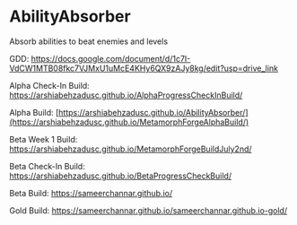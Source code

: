 # AbilityAbsorber
Absorb abilities to beat enemies and levels

GDD: https://docs.google.com/document/d/1c7I-VdCW1MTB08fkc7VJMxU1uMcE4KHy6QX9zAJy8kg/edit?usp=drive_link

Alpha Check-In Build: https://arshiabehzadusc.github.io/AlphaProgressCheckInBuild/

Alpha Build: [https://arshiabehzadusc.github.io/AbilityAbsorber/](https://arshiabehzadusc.github.io/MetamorphForgeAlphaBuild/)

Beta Week 1 Build: https://arshiabehzadusc.github.io/MetamorphForgeBuildJuly2nd/

Beta Check-In Build: https://arshiabehzadusc.github.io/BetaProgressCheckBuild/

Beta Build: https://sameerchannar.github.io/

Gold Build: https://sameerchannar.github.io/sameerchannar.github.io-gold/
